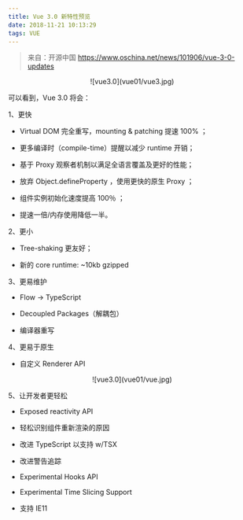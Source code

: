 ```yaml
---
title: Vue 3.0 新特性预览
date: 2018-11-21 10:13:29
tags: VUE
---
```


> 来自：开源中国
> https://www.oschina.net/news/101906/vue-3-0-updates

<div style="text-align: center; width: 75%; margin: 0 auto">
![vue3.0](vue01/vue3.jpg)
</div>

可以看到，Vue 3.0 将会：

1、更快

- Virtual DOM 完全重写，mounting & patching 提速 100% ；

- 更多编译时（compile-time）提醒以减少 runtime 开销；

- 基于 Proxy 观察者机制以满足全语言覆盖及更好的性能；

- 放弃 Object.defineProperty ，使用更快的原生 Proxy ；

- 组件实例初始化速度提高 100％ ；

- 提速一倍/内存使用降低一半。

2、更小

- Tree-shaking 更友好；

- 新的 core runtime: ~10kb gzipped

3、更易维护

- Flow -> TypeScript

- Decoupled Packages（解耦包）

- 编译器重写

4、更易于原生

- 自定义 Renderer API

<div style="text-align: center; width: 75%; margin: 0 auto">
![vue3.0](vue01/vue.jpg)
</div>

5、让开发者更轻松

- Exposed reactivity API

- 轻松识别组件重新渲染的原因

- 改进 TypeScript 以支持 w/TSX

- 改进警告追踪

- Experimental Hooks API

- Experimental Time Slicing Support

- 支持 IE11